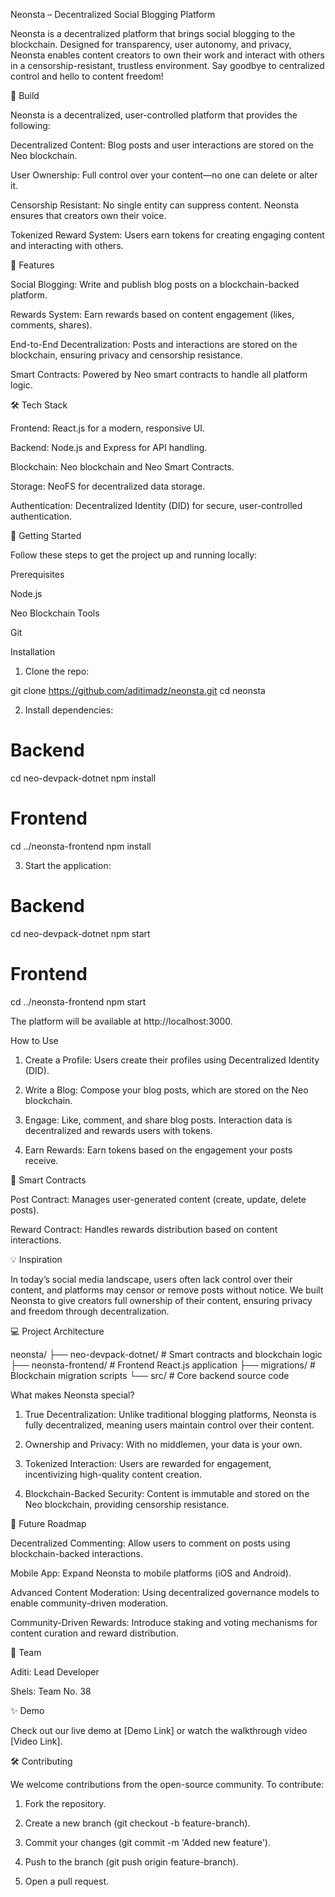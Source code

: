 Neonsta – Decentralized Social Blogging Platform

Neonsta is a decentralized platform that brings social blogging to the blockchain. Designed for transparency, user autonomy, and privacy, Neonsta enables content creators to own their work and interact with others in a censorship-resistant, trustless environment. Say goodbye to centralized control and hello to content freedom!

🚀 Build

Neonsta is a decentralized, user-controlled platform that provides the following:

Decentralized Content: Blog posts and user interactions are stored on the Neo blockchain.

User Ownership: Full control over your content—no one can delete or alter it.

Censorship Resistant: No single entity can suppress content. Neonsta ensures that creators own their voice.

Tokenized Reward System: Users earn tokens for creating engaging content and interacting with others.


🎯 Features

Social Blogging: Write and publish blog posts on a blockchain-backed platform.

Rewards System: Earn rewards based on content engagement (likes, comments, shares).

End-to-End Decentralization: Posts and interactions are stored on the blockchain, ensuring privacy and censorship resistance.

Smart Contracts: Powered by Neo smart contracts to handle all platform logic.


🛠️ Tech Stack

Frontend: React.js for a modern, responsive UI.

Backend: Node.js and Express for API handling.

Blockchain: Neo blockchain and Neo Smart Contracts.

Storage: NeoFS for decentralized data storage.

Authentication: Decentralized Identity (DID) for secure, user-controlled authentication.


🏁 Getting Started

Follow these steps to get the project up and running locally:

Prerequisites

Node.js

Neo Blockchain Tools

Git


Installation

1. Clone the repo:

git clone https://github.com/aditimadz/neonsta.git
cd neonsta


2. Install dependencies:

# Backend
cd neo-devpack-dotnet
npm install

# Frontend
cd ../neonsta-frontend
npm install


3. Start the application:

# Backend
cd neo-devpack-dotnet
npm start

# Frontend
cd ../neonsta-frontend
npm start

The platform will be available at http://localhost:3000.



How to Use

1. Create a Profile: Users create their profiles using Decentralized Identity (DID).


2. Write a Blog: Compose your blog posts, which are stored on the Neo blockchain.


3. Engage: Like, comment, and share blog posts. Interaction data is decentralized and rewards users with tokens.


4. Earn Rewards: Earn tokens based on the engagement your posts receive.



📜 Smart Contracts

Post Contract: Manages user-generated content (create, update, delete posts).

Reward Contract: Handles rewards distribution based on content interactions.


💡 Inspiration

In today’s social media landscape, users often lack control over their content, and platforms may censor or remove posts without notice. We built Neonsta to give creators full ownership of their content, ensuring privacy and freedom through decentralization.

💻 Project Architecture

neonsta/
├── neo-devpack-dotnet/        # Smart contracts and blockchain logic
├── neonsta-frontend/          # Frontend React.js application
├── migrations/                # Blockchain migration scripts
└── src/                       # Core backend source code

What makes Neonsta special?

1. True Decentralization: Unlike traditional blogging platforms, Neonsta is fully decentralized, meaning users maintain control over their content.


2. Ownership and Privacy: With no middlemen, your data is your own.


3. Tokenized Interaction: Users are rewarded for engagement, incentivizing high-quality content creation.


4. Blockchain-Backed Security: Content is immutable and stored on the Neo blockchain, providing censorship resistance.



🔮 Future Roadmap

Decentralized Commenting: Allow users to comment on posts using blockchain-backed interactions.

Mobile App: Expand Neonsta to mobile platforms (iOS and Android).

Advanced Content Moderation: Using decentralized governance models to enable community-driven moderation.

Community-Driven Rewards: Introduce staking and voting mechanisms for content curation and reward distribution.


👥 Team

Aditi: Lead Developer 

Shels: Team No. 38


✨ Demo

Check out our live demo at [Demo Link] or watch the walkthrough video [Video Link].

🛠 Contributing

We welcome contributions from the open-source community. To contribute:

1. Fork the repository.


2. Create a new branch (git checkout -b feature-branch).


3. Commit your changes (git commit -m 'Added new feature').


4. Push to the branch (git push origin feature-branch).


5. Open a pull request.



